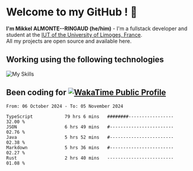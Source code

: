# Welcome to my GitHub ! 🌃

**I'm Mikkel ALMONTE--RINGAUD (he/him)** - I'm a fullstack developer and student at the [IUT of the University of Limoges, France](https://iut.unilim.fr). \
All my projects are open source and available here.

## Working using the following technologies

![My Skills](https://skillicons.dev/icons?i=solidjs,pnpm,nodejs,ts,js,vercel,netlify,html,css,rust,astro,git,vue,md,electron,figma,github,bash,bun,cloudflare,py,tailwind,nginx,npm,tauri,vite,zig,yarn,windicss,dart,flutter,kotlin&theme=dark)

## Been coding for [![WakaTime Public Profile](https://wakatime.com/badge/user/0839e595-e07a-435c-8d59-ed95f2a3d6dd.svg?style=flat-square)](https://wakatime.com/@0839e595-e07a-435c-8d59-ed95f2a3d6dd)

<!--START_SECTION:waka-->

```plain
From: 06 October 2024 - To: 05 November 2024

TypeScript            79 hrs 6 mins   ########-----------------   32.00 %
JSON                  6 hrs 49 mins   #------------------------   02.76 %
Java                  5 hrs 52 mins   #------------------------   02.38 %
Markdown              5 hrs 36 mins   #------------------------   02.27 %
Rust                  2 hrs 40 mins   -------------------------   01.08 %
```

<!--END_SECTION:waka-->
